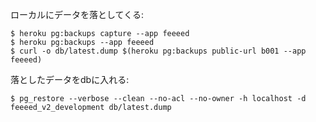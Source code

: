 ローカルにデータを落としてくる:

```
$ heroku pg:backups capture --app feeeed
$ heroku pg:backups --app feeeed
$ curl -o db/latest.dump $(heroku pg:backups public-url b001 --app feeeed)
```

落としたデータをdbに入れる:

```
$ pg_restore --verbose --clean --no-acl --no-owner -h localhost -d feeeed_v2_development db/latest.dump
```
